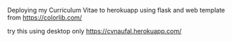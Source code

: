 Deploying my Curriculum Vitae to herokuapp using flask and web template from https://colorlib.com/

try this using desktop only
https://cvnaufal.herokuapp.com/
